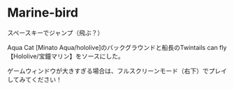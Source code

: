# Marine-bird
スペースキーでジャンプ（飛ぶ？）　

Aqua Cat [Minato Aqua/hololive]のバックグラウンドと船長のTwintails can fly【Hololive/宝鐘マリン】をソースにした。

ゲームウィンドウが大きすぎる場合は、フルスクリーンモード（右下）でプレイしてみてください！
